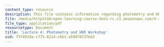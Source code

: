 ```yaml
---
content_type: resource
description: This file contains information regarding photometry and HDR workshop.
file: /media/https%3A/open-learning-course-data-rc.s3.amazonaws.com/4-430-daylighting-spring-2012/f5f4919ac7758214c6b1a5997872f6d3_MIT4_430S12_lec04.pdf
file_type: application/pdf
resourcetype: Document
title: 'Lecture 4: Photometry and HDR Workshop'
uid: f5f4919a-c775-8214-c6b1-a5997872f6d3
---
```

